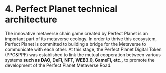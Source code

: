# 4. Perfect Planet technical architecture

The innovative metaverse chain game created by Perfect Planet is an important part of its metaverse ecology. In order to thrive this ecosystem, Perfect Planet is committed to building a bridge for the Metaverse to communicate with each other. At this stage, the Perfect Planet Digital Token (PPG\&PPF) was established to link the mutual cooperation between various systems **such as DAO, DeFi, NFT, WEB3.0, GameFi, etc.,** to promote the development of the Perfect Planet Metaverse Road.
